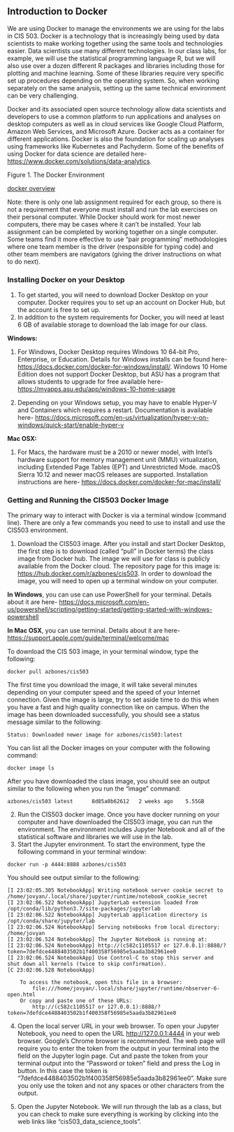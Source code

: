 ## Introduction to Docker

We are using Docker to manage the environments we are using for the labs in CIS 503. Docker is a technology that is increasingly being used by data scientists to make working together using the same tools and technologies easier. Data scientists use many different technologies. In our class labs, for example, we will use the statistical programming language R, but we will also use over a dozen different R packages and libraries including those for plotting and machine learning. Some of these libraries require very specific set up procedures depending on the operating system. So, when working separately on the same analysis, setting up the same technical environment can be very challenging.

Docker and its associated open source technology allow data scientists and developers to use a common platform to run applications and analyses on desktop computers as well as in cloud services like Google Cloud Platform, Amazon Web Services, and Microsoft Azure. Docker acts as a container for different applications. Docker is also the foundation for scaling up analyses using frameworks like Kubernetes and Pachyderm. Some of the benefits of using Docker for data science are detailed here- https://www.docker.com/solutions/data-analytics.


Figure 1. The Docker Environment

[docker overview](/images/docker_overview.png)


Note: there is only one lab assignment required for each group, so there is not a requirement that everyone must install and run the lab exercises on their personal computer. While Docker should work for most newer computers, there may be cases where it can’t be installed. Your lab assignment can be completed by working together on a single computer. Some teams find it more effective to use “pair programming” methodologies where one team member is the driver (responsible for typing code) and other team members are navigators (giving the driver instructions on what to do next).

### Installing Docker on your Desktop

1. To get started, you will need to download Docker Desktop on your computer. Docker requires you to set up an account on Docker Hub, but the account is free to set up.
2. In addition to the system requirements for Docker, you will need at least 6 GB of available storage to download the lab image for our class.

**Windows:**
1. For Windows, Docker Desktop requires Windows 10 64-bit Pro, Enterprise, or Education. Details for Windows installs can be found here- https://docs.docker.com/docker-for-windows/install/. Windows 10 Home Edition does not support Docker Desktop, but ASU has a program that allows students to upgrade for
free available here- https://myapps.asu.edu/app/windows-10-home-usage

2. Depending on your Windows setup, you may have to enable Hyper-V and Containers which requires a restart. Documentation is available here- https://docs.microsoft.com/en-us/virtualization/hyper-v-on-windows/quick-start/enable-hyper-v



**Mac OSX:**

1. For Macs, the hardware must be a 2010 or newer model, with Intel’s hardware support for memory management unit (MMU) virtualization, including Extended Page Tables (EPT) and Unrestricted Mode. macOS Sierra 10.12 and newer macOS releases are supported.  Installation instructions are here- https://docs.docker.com/docker-for-mac/install/

### Getting and Running the CIS503 Docker Image

The primary way to interact with Docker is via a terminal window (command line). There are only a few commands you need to use to install and use the CIS503 environment.

1. Download the CIS503 image. After you install and start Docker Desktop, the first step is to download (called “pull” in Docker terms) the class image from Docker hub. The image we will use for class is publicly available from the Docker cloud. The repository page for this image is: https://hub.docker.com/r/azbones/cis503. In order to download the image, you will need to open up a terminal window on your computer.

**In Windows**, you can use can use PowerShell for your terminal. Details about it are here- https://docs.microsoft.com/en-us/powershell/scripting/getting-started/getting-started-with-windows-powershell

**In Mac OSX**, you can use terminal. Details about it are here- https://support.apple.com/guide/terminal/welcome/mac

To download the CIS 503 image, in your terminal window, type the following:

`docker pull azbones/cis503`

The first time you download the image, it will take several minutes depending on your computer speed and the speed of your Internet connection. Given the image is large, try to set aside time to do this when you have a fast and high quality connection like on campus. When the image has been downloaded successfully, you should see a status message similar to the following:

```Digest: a very long alphanumeric string
Status: Downloaded newer image for azbones/cis503:latest
```

You can list all the Docker images on your computer with the following command:

`docker image ls`

After you have downloaded the class image, you should see an output similar to the following when you run the “image” command:

```REPOSITORY     TAG         IMAGE ID       CREATED        SIZE
azbones/cis503 latest      8d85a0b62612   2 weeks ago    5.55GB
```

2. Run the CIS503 docker image. Once you have docker running on your computer and have downloaded the CIS503 image, you can run the environment. The environment includes Jupyter Notebook and all of the statistical software and libraries we will use in the lab.
3. Start the Jupyter environment.  To start the environment, type the following command in your terminal window:

`docker run -p 4444:8888 azbones/cis503`

You should see output similar to the following:

```Executing the command: jupyter notebook
[I 23:02:05.305 NotebookApp] Writing notebook server cookie secret to /home/jovyan/.local/share/jupyter/runtime/notebook_cookie_secret
[I 23:02:06.522 NotebookApp] JupyterLab extension loaded from /opt/conda/lib/python3.7/site-packages/jupyterlab
[I 23:02:06.522 NotebookApp] JupyterLab application directory is /opt/conda/share/jupyter/lab
[I 23:02:06.524 NotebookApp] Serving notebooks from local directory: /home/jovyan
[I 23:02:06.524 NotebookApp] The Jupyter Notebook is running at:
[I 23:02:06.524 NotebookApp] http://(c582c1105517 or 127.0.0.1):8888/?token=7defdce4488403502b1f400358f56985e5aada3b82961ee0
[I 23:02:06.524 NotebookApp] Use Control-C to stop this server and shut down all kernels (twice to skip confirmation).
[C 23:02:06.528 NotebookApp]

    To access the notebook, open this file in a browser:
        file:///home/jovyan/.local/share/jupyter/runtime/nbserver-6-open.html
    Or copy and paste one of these URLs:
        http://(c582c1105517 or 127.0.0.1):8888/?token=7defdce4488403502b1f400358f56985e5aada3b82961ee0
```

4. Open the local server URL in your web browser. To open your Jupyter Notebook, you need to open the URL http://127.0.0.1:4444 in your web browser. Google’s Chrome browser is recommended. The web page will require you to enter the token from the output in your terminal into the field on the Jupyter login page. Cut and paste the token from your terminal output into the “Password or token” field and press the Log in button. In this case the token is “7defdce4488403502b1f400358f56985e5aada3b82961ee0”. Make sure you only use the token and not any spaces or other characters from the output.



5. Open the Jupyter Notebook. We will run through the lab as a class, but you can check to make sure everything is working by clicking into the web links like “cis503_data_science_tools”.
